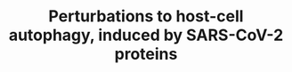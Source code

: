 ---
annotations:
- id: PW:0001028
  parent: disease pathway
  type: Pathway Ontology
  value: infectious disease pathway
- id: DOID:0080600
  parent: disease by infectious agent
  type: Disease Ontology
  value: COVID-19
- id: PW:0001562
  parent: regulatory pathway
  type: Pathway Ontology
  value: altered autophagy pathway
authors:
- Rex D A B
- Egonw
- Fehrhart
- Marvin M2
- Eweitz
- Finterly
- Khanspers
- Mkutmon
- NhungP
description: Overview of perturbations to host-cell autophagy, induced by distinct
  proteins of SARS-CoV-2, derived from the network diffusion model and overlaid with
  the changes in protein levels, ubiquitination and phosphorylation induced by SARS-CoV-2
  infection
last-edited: 2022-12-10
organisms:
- Homo sapiens
redirect_from:
- /index.php/Pathway:WP4936
- /instance/WP4936
- /instance/WP4936_rr124645
revision: r124645
schema-jsonld:
- '@context': https://schema.org/
  '@id': https://wikipathways.github.io/pathways/WP4936.html
  '@type': Dataset
  creator:
    '@type': Organization
    name: WikiPathways
  description: Overview of perturbations to host-cell autophagy, induced by distinct
    proteins of SARS-CoV-2, derived from the network diffusion model and overlaid
    with the changes in protein levels, ubiquitination and phosphorylation induced
    by SARS-CoV-2 infection
  keywords:
  - AKT1
  - AKT1S1
  - AMPK
  - APOB
  - ATG12
  - ATG13
  - ATG16L
  - ATG2B
  - ATG3
  - ATG4A
  - ATG5
  - ATG7
  - ATG9A
  - CALCOCO2
  - DEPTOR
  - EIF4B
  - GABARAPL2
  - GSK3
  - LAMP2
  - LAMTOR1
  - LARP1
  - MAP1LC3B
  - MLST8
  - MTOR
  - NBR1
  - OPTN
  - P70S6K
  - PKM
  - PPP1R9A
  - RAB7A
  - RB1CC1
  - RHEB
  - RPS6
  - RPTOR
  - SQSTM1
  - TAX1BP1
  - TMEM59
  - TSC2
  - ULK1
  - VAMP8
  - VPS11
  - VPS16
  - VPS18
  - VPS33A
  - VPS39
  - VPS41
  - nsp6
  - orf3
  license: CC0
  name: Perturbations to host-cell autophagy, induced by SARS-CoV-2 proteins
seo: CreativeWork
title: Perturbations to host-cell autophagy, induced by SARS-CoV-2 proteins
wpid: WP4936
---